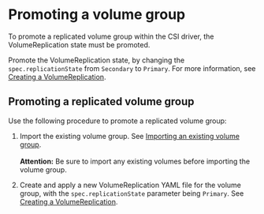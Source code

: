 # Promoting a volume group
To promote a replicated volume group within the CSI driver, the VolumeReplication state must be promoted.

Promote the VolumeReplication state, by changing the `spec.replicationState` from `Secondary` to `Primary`. For more information, see [Creating a VolumeReplication](../configuration/creating_volumereplication.md).

## Promoting a replicated volume group
Use the following procedure to promote a replicated volume group:

1. Import the existing volume group. See [Importing an existing volume group](../configuration/importing_existing_volume_group.md).
<br><br>**Attention:** Be sure to import any existing volumes before importing the volume group.

2. Create and apply a new VolumeReplication YAML file for the volume group, with the  `spec.replicationState` parameter being `Primary`. See [Creating a VolumeReplication](../configuration/creating_volumereplication.md).
